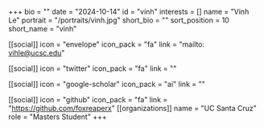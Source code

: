 +++
bio = "" 
date = "2024-10-14" 
id = "vinh" 
interests = [] 
name = "Vinh Le" 
portrait = "/portraits/vinh.jpg" 
short_bio = "" 
sort_position = 10
 short_name = "vinh" 

[[social]] 
    icon = "envelope" 
    icon_pack = "fa" 
    link = "mailto: vihle@ucsc.edu"

 [[social]] 
    icon = "twitter" 
    icon_pack = "fa" 
    link = "" 

[[social]] 
    icon = "google-scholar" 
    icon_pack = "ai" 
    link = "" 

[[social]] 
    icon = "github" 
    icon_pack = "fa" 
    link = "https://github.com/foxreaperx" 
[[organizations]] 
     name = "UC Santa Cruz" 
      role = "Masters Student" 
+++
